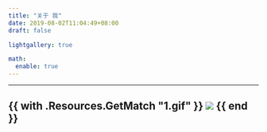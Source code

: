 ```yaml
---
title: "关于 我"
date: 2019-08-02T11:04:49+08:00
draft: false

lightgallery: true

math:
  enable: true
---
```


---
{{ with .Resources.GetMatch "1.gif" }}
  <img src="{{ .RelPermalink }}" width="{{ .Width }}" height="{{ .Height }}">
{{ end }}
---

